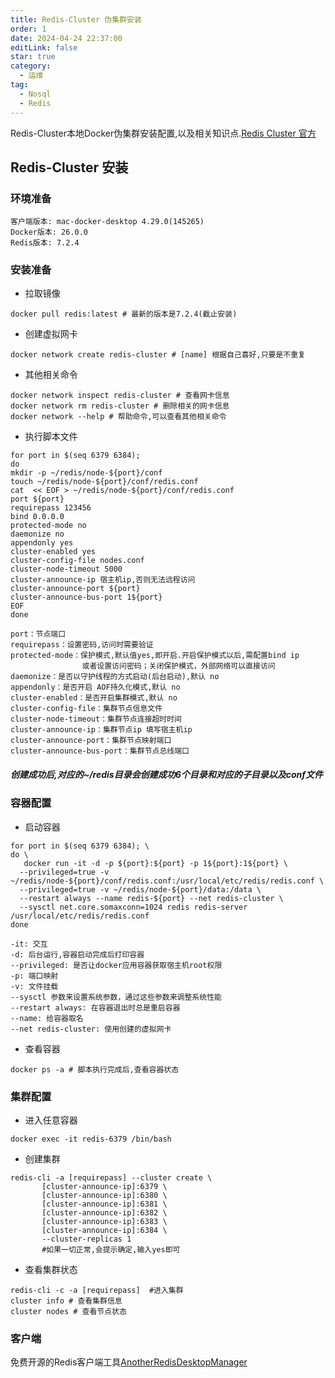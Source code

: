 ```yaml
---
title: Redis-Cluster 伪集群安装
order: 1
date: 2024-04-24 22:37:00
editLink: false
star: true
category:
  - 运维
tag:
  - Nosql
  - Redis
---
```


Redis-Cluster本地Docker伪集群安装配置,以及相关知识点.[Redis Cluster 官方](https://redis.io/docs/latest/operate/oss_and_stack/management/scaling/) 

<!-- more -->

[//]: # (## Redis 介绍)

[//]: # ()
[//]: # ([Redis官网]&#40;https://redis.io/&#41;)

## Redis-Cluster 安装
### 环境准备
```angular2html
客户端版本: mac-docker-desktop 4.29.0(145265)
Docker版本: 26.0.0
Redis版本: 7.2.4
```
### 安装准备
- 拉取镜像

```shell
docker pull redis:latest # 最新的版本是7.2.4(截止安装)
```

- 创建虚拟网卡

```shell
docker network create redis-cluster # [name] 根据自己喜好,只要是不重复
```

- 其他相关命令

```shell
docker network inspect redis-cluster # 查看网卡信息
docker network rm redis-cluster # 删除相关的网卡信息
docker network --help # 帮助命令,可以查看其他相关命令
```

- 执行脚本文件

```shell
for port in $(seq 6379 6384); 
do 
mkdir -p ~/redis/node-${port}/conf
touch ~/redis/node-${port}/conf/redis.conf
cat  << EOF > ~/redis/node-${port}/conf/redis.conf
port ${port}
requirepass 123456
bind 0.0.0.0
protected-mode no
daemonize no
appendonly yes
cluster-enabled yes 
cluster-config-file nodes.conf
cluster-node-timeout 5000
cluster-announce-ip 宿主机ip,否则无法远程访问
cluster-announce-port ${port}
cluster-announce-bus-port 1${port}
EOF
done
```
```angular2html 
port：节点端口
requirepass：设置密码,访问时需要验证
protected-mode：保护模式,默认值yes,即开启.开启保护模式以后,需配置bind ip
                或者设置访问密码；关闭保护模式，外部网络可以直接访问
daemonize：是否以守护线程的方式启动(后台启动),默认 no
appendonly：是否开启 AOF持久化模式,默认 no
cluster-enabled：是否开启集群模式,默认 no
cluster-config-file：集群节点信息文件
cluster-node-timeout：集群节点连接超时时间
cluster-announce-ip：集群节点ip 填写宿主机ip
cluster-announce-port：集群节点映射端口
cluster-announce-bus-port：集群节点总线端口
```
##### 创建成功后,对应的~/redis目录会创建成功6个目录和对应的子目录以及conf文件

### 容器配置
- 启动容器

```shell
for port in $(seq 6379 6384); \
do \
   docker run -it -d -p ${port}:${port} -p 1${port}:1${port} \
  --privileged=true -v ~/redis/node-${port}/conf/redis.conf:/usr/local/etc/redis/redis.conf \
  --privileged=true -v ~/redis/node-${port}/data:/data \
  --restart always --name redis-${port} --net redis-cluster \
  --sysctl net.core.somaxconn=1024 redis redis-server /usr/local/etc/redis/redis.conf
done
```
```angular2html
-it: 交互
-d: 后台运行,容器启动完成后打印容器
--privileged: 是否让docker应用容器获取宿主机root权限
-p: 端口映射
-v: 文件挂载
--sysctl 参数来设置系统参数，通过这些参数来调整系统性能
--restart always: 在容器退出时总是重启容器
--name: 给容器取名
--net redis-cluster: 使用创建的虚拟网卡
```

- 查看容器

```shell
docker ps -a # 脚本执行完成后,查看容器状态
```

### 集群配置
- 进入任意容器

```shell
docker exec -it redis-6379 /bin/bash
```

- 创建集群

```shell
redis-cli -a [requirepass] --cluster create \
       [cluster-announce-ip]:6379 \
       [cluster-announce-ip]:6380 \
       [cluster-announce-ip]:6381 \
       [cluster-announce-ip]:6382 \
       [cluster-announce-ip]:6383 \
       [cluster-announce-ip]:6384 \
       --cluster-replicas 1 
       #如果一切正常,会提示确定,输入yes即可
```
- 查看集群状态

```shell
redis-cli -c -a [requirepass]  #进入集群
cluster info # 查看集群信息
cluster nodes # 查看节点状态
```

### 客户端

免费开源的Redis客户端工具[AnotherRedisDesktopManager](https://github.com/qishibo/AnotherRedisDesktopManager)